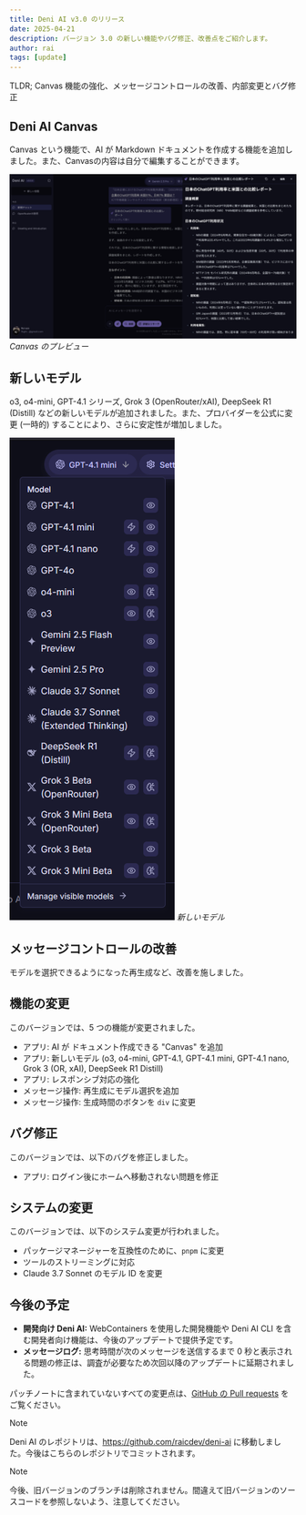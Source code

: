 ```yaml
---
title: Deni AI v3.0 のリリース
date: 2025-04-21
description: バージョン 3.0 の新しい機能やバグ修正、改善点をご紹介します。
author: rai
tags: [update]
---
```


TLDR; Canvas 機能の強化、メッセージコントロールの改善、内部変更とバグ修正

## Deni AI Canvas

Canvas という機能で、AI が Markdown ドキュメントを作成する機能を追加しました。また、Canvasの内容は自分で編集することができます。

![Canvas のプレビュー](canvas.png)
_Canvas のプレビュー_

## 新しいモデル

o3, o4-mini, GPT-4.1 シリーズ, Grok 3 (OpenRouter/xAI), DeepSeek R1 (Distill) などの新しいモデルが追加されました。また、プロバイダーを公式に変更 (一時的) することにより、さらに安定性が増加しました。

![新しいモデル](new-model.png)
_新しいモデル_

## メッセージコントロールの改善

モデルを選択できるようになった再生成など、改善を施しました。

## 機能の変更

このバージョンでは、5 つの機能が変更されました。

- アプリ: AI が ドキュメント作成できる "Canvas" を追加
- アプリ: 新しいモデル (o3, o4-mini, GPT-4.1, GPT-4.1 mini, GPT-4.1 nano, Grok 3 (OR, xAI), DeepSeek R1 Distill)
- アプリ: レスポンシブ対応の強化
- メッセージ操作: 再生成にモデル選択を追加
- メッセージ操作: 生成時間のボタンを `div` に変更

## バグ修正

このバージョンでは、以下のバグを修正しました。

- アプリ: ログイン後にホームへ移動されない問題を修正

## システムの変更

このバージョンでは、以下のシステム変更が行われました。

- パッケージマネージャーを互換性のために、`pnpm` に変更
- ツールのストリーミングに対応
- Claude 3.7 Sonnet のモデル ID を変更

## 今後の予定

- **開発向け Deni AI:** WebContainers を使用した開発機能や Deni AI CLI を含む開発者向け機能は、今後のアップデートで提供予定です。
- **メッセージログ:** 思考時間が次のメッセージを送信するまで 0 秒と表示される問題の修正は、調査が必要なため次回以降のアップデートに延期されました。

パッチノートに含まれていないすべての変更点は、[GitHub の Pull requests](https://github.com/raicdev/deni-ai/pull/22) をご覧ください。

> [!NOTE]
> Deni AI のレポジトリは、https://github.com/raicdev/deni-ai に移動しました。今後はこちらのレポジトリでコミットされます。

> [!NOTE]
> 今後、旧バージョンのブランチは削除されません。間違えて旧バージョンのソースコードを参照しないよう、注意してください。
